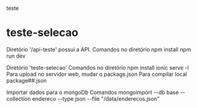 teste
# teste-selecao

Diretório '/api-teste' possui a API.
    Comandos no diretório
        npm install
        npm run dev

Diretório 'teste-selecao'
    Comandos no diretório
        npm install
        ionic serve -l
Para upload no servidor web, mudar o package.json
Para compilar local package##.json

Importar dados para o mongoDb
    Comandos
        mongoimport --db base --collection endereco --type json --file "/data/enderecos.json"
